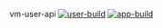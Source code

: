 vm-user-api
[![user-build](https://github.com/cinfantesa/vm-user-api/workflows/user/badge.svg)](https://github.com/cinfantesa/vm-user-api/actions)
[![app-build](https://github.com/cinfantesa/vm-user-api/workflows/app/badge.svg)](https://github.com/cinfantesa/vm-user-api/actions)
